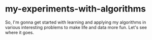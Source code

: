 # my-experiments-with-algorithms
So, I'm gonna get started with learning and applying my algorithms in various interesting problems to make life and data more fun. Let's see where it goes.
